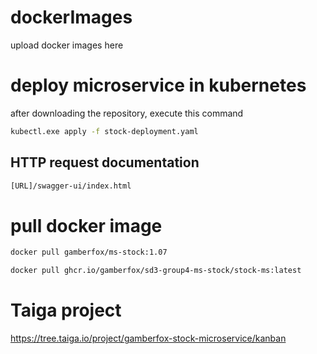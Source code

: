 # dockerImages

upload docker images here

# deploy microservice in kubernetes

after downloading the repository, execute this command
```bash
kubectl.exe apply -f stock-deployment.yaml
```

## HTTP request documentation

```bash
[URL]/swagger-ui/index.html
```

# pull docker image

```bash
docker pull gamberfox/ms-stock:1.07
```
```bash
docker pull ghcr.io/gamberfox/sd3-group4-ms-stock/stock-ms:latest
```


# Taiga project

https://tree.taiga.io/project/gamberfox-stock-microservice/kanban

